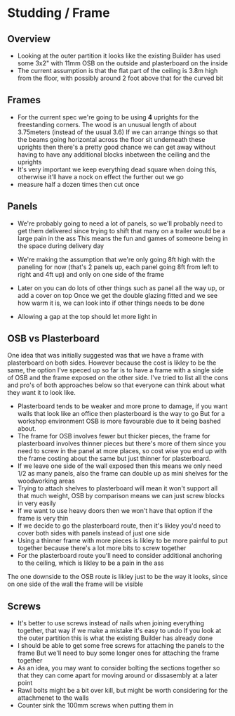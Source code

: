 # Studding / Frame

## Overview

  * Looking at the outer partition it looks like the existing Builder has used some 3x2" with 11mm OSB on the outside and plasterboard on the inside
  * The current assumption is that the flat part of the ceiling is 3.8m high from the floor, with possibly around 2 foot above that for the curved bit

## Frames

  * For the current spec we're going to be using **4** uprights for the freestanding corners.
    The wood is an unusual length of about 3.75meters (instead of the usual 3.6)
    If we can arrange things so that the beams going horizontal across the floor sit underneath these uprights then there's a pretty good chance
    we can get away without having to have any additional blocks inbetween the ceiling and the uprights
  * It's very important we keep everything dead square when doing this, otherwise it'll have a nock on effect the further out we go
  * measure half a dozen times then cut once 
  
## Panels

  * We're probably going to need a lot of panels, so we'll probably need to get them delivered
    since trying to shift that many on a trailer would be a large pain in the ass
    This means the fun and games of someone being in the space during delivery day

  * We're making the assumption that we're only going 8ft high with the paneling for now
    (that's 2 panels up, each panel going 8ft from left to right and 4ft up) and only on one side of the frame
  * Later on you can do lots of other things such as panel all the way up, or add a cover on top
    Once we get the double glazing fitted and we see how warm it is, we can look into if other things needs to be done
  * Allowing a gap at the top should let more light in

## OSB vs Plasterboard

One idea that was initially suggested was that we have a frame with plasterboard on both sides.
However because the cost is likley to be the same, the option I've speced up so far is to have a frame with a single side of OSB
and the frame exposed on the other side.
I've tried to list all the cons and pro's of both approaches below so that everyone can think about what they want it to look like.

  * Plasterboard tends to be weaker and more prone to damage, if you want walls that look like an office then plasterboard is the way to go
    But for a workshop environment OSB is more favourable due to it being bashed about.
  * The frame for OSB involves fewer but thicker pieces, the frame for plasterboard involves thinner pieces but there's more of them
    since you need to screw in the panel at more places, so cost wise you end up with the frame costing about the same but just thinner for plasterboard.
  * If we leave one side of the wall exposed then this means we only need 1/2 as many panels, also the frame can double up as mini shelves for the woodworking areas
  * Trying to attach shelves to plasterboard will mean it won't support all that much weight, OSB by comparison means we can just screw blocks in very easily
  * If we want to use heavy doors then we won't have that option if the frame is very thin
  * If we decide to go the plasterboard route, then it's likley you'd need to cover both sides with panels instead of just one side
  * Using a thinner frame with more pieces is likley to be more painful to put together because there's a lot more bits to screw together
  * For the plasterboard route you'll need to consider additional anchoring to the ceiling, which is likley to be a pain in the ass

The one downside to the OSB route is likley just to be the way it looks, since on one side of the wall the frame will be visible

## Screws

  * It's better to use screws instead of nails when joining everything together, that way if we make a mistake it's easy to undo
    If you look at the outer partition this is what the existing Builder has already done
  * I should be able to get some free screws for attaching the panels to the frame
    But we'll need to buy some longer ones for attaching the frame together
  * As an idea, you may want to consider bolting the sections together so that they can come apart for moving around or dissasembly at a later point
  * Rawl bolts might be a bit over kill, but might be worth considering for the attachmenet to the walls
  * Counter sink the 100mm screws when putting them in
